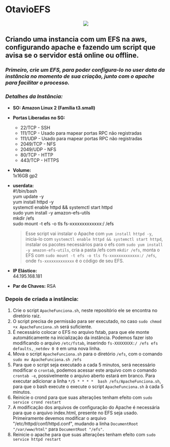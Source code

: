 # OtavioEFS
<p align="center">
    <img src="https://www.sophos.com/sites/default/files/2022-02/aws-logo-white-orange.png">
  </p>

## Criando uma instancia com um EFS na aws, configurando apache e fazendo um script que avisa se o servidor está online ou offline. 

### *Primeiro, crie um EFS, para poder configura-lo no user data da instância no momento de sua criação, junto com o apache para facilitar o processo.*

### *Detalhes da Instância:* 
  - **SO: Amazon Linux 2 (Família t3.small)**

  - **Portas Liberadas no SG:**
    * 22/TCP - SSH
    * 111/TCP - Usado para mapear portas RPC não registradas  
    * 111/UDP - Usado para mapear portas RPC não registradas  
    * 2049/TCP - NFS
    * 2049/UDP - NFS
    * 80/TCP - HTTP
    * 443/TCP - HTTPS
  
  - **Volume:**  
    1x16GB gp2

  - **userdata:**  
    #!/bin/bash  
    yum update -y  
    yum install httpd -y  
    systemctl enable httpd && systemctl start httpd  
    sudo yum install -y amazon-efs-utils  
    mkdir /efs  
    sudo mount -t efs -o tls fs-xxxxxxxxxxxxx:/ /efs  
    >Esse script vai instalar o Apache com `yum install httpd -y`, inicia-lo com `systemctl enable httpd && systemctl start httpd`, instalar os pacotes necessários para o efs com `sudo yum install -y amazon-efs-utils`, cria a pasta /efs com `mkdir /efs`, monta o EFS com `sudo mount -t efs -o tls fs-xxxxxxxxxxxxx:/ /efs`, onde `fs-xxxxxxxxxxxxx` é o código de seu EFS.
    
  - **IP Elástico:**  
    44.195.168.181
    
  - **Par de Chaves:**
    RSA
    
### **Depois de criada a instância:**
  1. Crie o script `ApacheFunciona.sh`, neste repositório ele se encontra no diretório raiz. 
  2. O script precisa de permissão para ser executado, no caso `sudo chmod +x ApacheFunciona.sh` será suficiente.
  3. É necessário colocar o EFS no arquivo fstab, para que ele monte automáticamente na inicialização da instância. Podemos fazer isto modificando o arquivo `/etc/fstab`, inserindo `fs-XXXXXXXX:/ /efs efs defaults,_netdev 0 0` em uma nova linha.
  4. Mova o script `ApacheFunciona.sh` para o diretório `/efs`, com o comando `sudo mv ApacheFunciona.sh /efs` 
  5. Para que o script seja executado a cada 5 minutos, será necessário modificar o `crontab`, podemos acessar este arquivo com o comando `crontab -e`, possivelmente o arquivo aberto estará em branco. Para executar adicionar a linha `*/5 * * * *  bash /efs/ApacheFunciona.sh`, para que o bash execute o execute o script `ApacheFunciona.sh` à cada 5 minutos.
  6. Reinicie o crond para que suas alterações tenham efeito com `sudo service crond restart`
  7. A modificação dos arquivos de configuração do Apache é necessária para que o arquivo index.html, presente no EFS seja usado. Primeiramente devemos modificar o arquivo "/etc/httpd/conf/httpd.conf", mudando a linha `DocumentRoot "/var/www/html"` para `DocumentRoot "/efs"`.
  8. Reinicie o apache para que suas alterações tenham efeito com `sudo service httpd restart`
